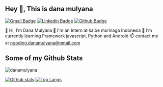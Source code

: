 ## Hey 👋, This is dana mulyana
[![Gmail Badge](https://img.shields.io/badge/-danabontot@gmail.com-c14438?style=flat&logo=Gmail&logoColor=white&link=mailto:danabontot@gmail.com)](mailto:danabontot@gmail.com) 
[![Linkedin Badge](https://img.shields.io/badge/-danamulyana-a30699163-0072b1?style=flat&logo=Linkedin&logoColor=white&link=https://www.linkedin.com/in/danamulyana-a30699163/)](https://www.linkedin.com/in/danamulyana-a30699163/) [![Github Badge](https://img.shields.io/badge/-danamulyana-grey?style=flat&logo=github&logoColor=white&link=https://github.com/danamulyana/)](https://www.github.com/danamulyana/) <p align='left'>👋 Hi, I’m Dana Mulyana
👀 I'm an Intern at kalbe morinaga Indonesia
🌱 I’m currently learning Framework javascript, Python and Android
📫 contact me at ngoding.danamulyana@gmail.com</p>
## Some of my Github Stats
<p align=left> <img src=https://komarev.com/ghpvc/?username=danamulyana alt=danamulyana /> </p>

[![Github stats](https://github-readme-stats.vercel.app/api?username=danamulyana&show_icons=true&include_all_commits=true)](https://github.com/danamulyana/github-readme-stats)
[![Top Langs](https://github-readme-stats.vercel.app/api/top-langs/?username=danamulyana&layout=compact)](https://github.com/danamulyana/github-readme-stats)

